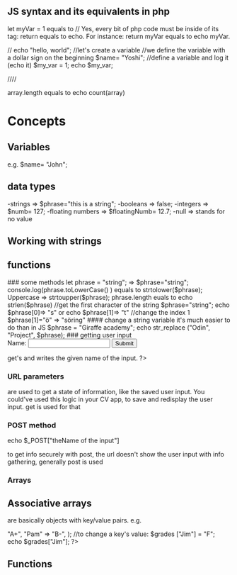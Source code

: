 ## JS syntax and its equivalents in php

let myVar = 1 equals to <?php $myVar=1 ?> // Yes, every bit of php code must be inside of its tag: <?php (code goes here) ?>
return equals to echo. For instance:
return myVar equals to echo myVar.

// echo "hello, world";
//let's create a variable
//we define the variable with a dollar sign on the beginning
$name= "Yoshi";
//define a variable and log it (echo it)
$my_var = 1;
echo $my_var;

////

<!-- document.getElementByName("sth") equals to $_GET["sth"] -->

array.length equals to echo count(array)

# Concepts

## Variables

e.g. $name= "John";

## data types

-strings => $phrase="this is a string";
-booleans => false;
-integers => $numb= 127;
-floating numbers => $floatingNumb= 12.7;
-null => stands for no value

## Working with strings

<?php
//create a string:
echo "this is a string";


?>

## functions

<?php?
$phrase= "a strin";
echo strtolower($phrase)
//or
echo strtoupper($phrase)



>
### some methods
let phrase = "string"; => $phrase="string";
console.log(phrase.toLowerCase() ) equals to strtolower($phrase);

Uppercase => strtoupper($phrase);

phrase.length euals to echo strlen($phrase)

//get the first character of the string
$phrase="string";
echo $phrase[0]=> "s"
or 
echo $phrase[1]=> "t"
//change the index 1
$phrase[1]="ö" => "söring"

#### change a string variable
it's much easier to do than in JS

$phrase = "Giraffe academy";
echo str_replace ("Odin", "Project", $phrase);

### getting user input
<form action ="index.php" method="get">
Name: <input type="text" name="nameInput">
<input type="submit">
</form>

<?php
echo $_GET["nameInput"] => get's and writes the given name of the input.

?>

### URL parameters

are used to get a state of information, like the saved user input. You could've used this logic in your CV app, to save and redisplay the user input.
get is used for that

### POST method

<form  method="post">
echo $_POST["theName of the input"]

to get info securely
with post, the url doesn't show the user input
with info gathering, generally post is used

### Arrays

<?php
 $myArr= array("Kevin", false, "Karen", 12, "47agent");
?>

## Associative arrays

are basically objects with key/value pairs.
e.g.

<?php
$grades=array("Jim" => "A+", "Pam" => "B-", );
//to change a key's value:
$grades ["Jim"] = "F";
echo $grades["Jim"];
?>

## Functions

<?php


?>
